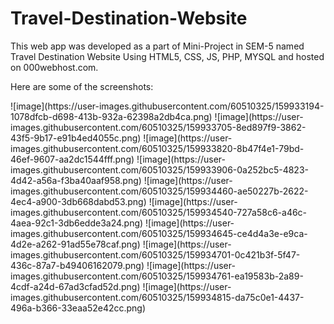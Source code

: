 # Travel-Destination-Website
This web app was developed as a part of Mini-Project in SEM-5 named Travel Destination Website Using HTML5, CSS, JS, PHP, MYSQL and hosted on 000webhost.com.















Here are some of the screenshots:
<p> 
 ![image](https://user-images.githubusercontent.com/60510325/159933194-1078dfcb-d698-413b-932a-62398a2db4ca.png)
![image](https://user-images.githubusercontent.com/60510325/159933705-8ed897f9-3862-43f5-9b17-e91b4ed4055c.png)
![image](https://user-images.githubusercontent.com/60510325/159933820-8b47f4e1-79bd-46ef-9607-aa2dc1544fff.png)
![image](https://user-images.githubusercontent.com/60510325/159933906-0a252bc5-4823-4d42-a56a-f3ba40aaf958.png)
![image](https://user-images.githubusercontent.com/60510325/159934460-ae50227b-2622-4ec4-a900-3db668dabd53.png)
![image](https://user-images.githubusercontent.com/60510325/159934540-727a58c6-a46c-4aea-92c1-3db6edde3a24.png)
![image](https://user-images.githubusercontent.com/60510325/159934645-ce4d4a3e-e9ca-4d2e-a262-91ad55e78caf.png)
![image](https://user-images.githubusercontent.com/60510325/159934701-0c421b3f-5f47-436c-87a7-b49406162079.png)
![image](https://user-images.githubusercontent.com/60510325/159934761-ea19583b-2a89-4cdf-a24d-67ad3cfad52d.png)
![image](https://user-images.githubusercontent.com/60510325/159934815-da75c0e1-4437-496a-b366-33eaa52e42cc.png)
</p>

